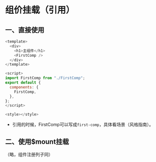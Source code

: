 # 组价挂载（引用）

## 一、直接使用

```js
<template>
  <div>
    <h1>主组件</h1>
    <FirstComp />
  </div>
</template>

<script>
import FirstComp from "./FirstComp";
export default {
  components: {
    FirstComp,
  },
};
</script>

<style></style>

```

- 引用的时候，FirstComp可以写成`first-comp`，具体看场景（风格指南）。

## 二、使用$mount挂载

（略，组件注册列子同）